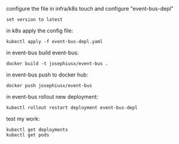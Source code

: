 configure the file in infra/k8s touch and configure "event-bus-depl"

    set version to latest

in k8s apply the config file:

    kubectl apply -f event-bus-depl.yaml

in event-bus build event-bus:

    docker build -t josephiusx/event-bus .

in event-bus push to docker hub:

    docker push josephiusx/event-bus

in event-bus rollout new deployment:

    kubectl rollout restart deployment event-bus-depl

test my work:

    kubectl get deployments
    kubectl get pods